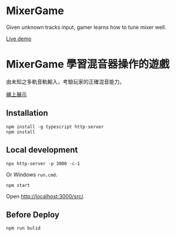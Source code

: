 # MixerGame
Given unknown tracks input, gamer learns how to tune mixer well.

[Live demo](https://christorng.github.io/MixerGame/src/)

# MixerGame 學習混音器操作的遊戲

由未知之多軌音軌輸入，考驗玩家的正確混音能力。

[線上展示](https://christorng.github.io/MixerGame/src/)

## Installation
```
npm install -g typescript http-server
npm install
```

## Local development
```
npx http-server -p 3000 -c-1
```
Or Windows `run.cmd`.

```
npm start
```

Open [http://localhost:3000/src/](http://localhost:3000/src/).

## Before Deploy
```
npm run bulid
```